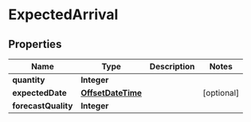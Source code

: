 
# ExpectedArrival

## Properties
Name | Type | Description | Notes
------------ | ------------- | ------------- | -------------
**quantity** | **Integer** |  | 
**expectedDate** | [**OffsetDateTime**](OffsetDateTime.md) |  |  [optional]
**forecastQuality** | **Integer** |  | 



